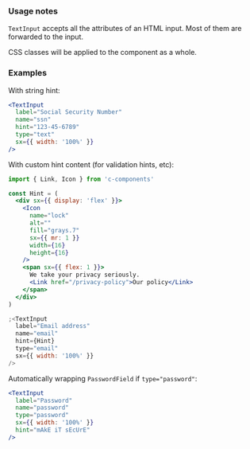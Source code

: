 ### Usage notes

`TextInput` accepts all the attributes of an HTML input. Most of them are forwarded to the input.

CSS classes will be applied to the component as a whole.

### Examples

With string hint:

```jsx
<TextInput
  label="Social Security Number"
  name="ssn"
  hint="123-45-6789"
  type="text"
  sx={{ width: '100%' }}
/>
```

With custom hint content (for validation hints, etc):

```jsx
import { Link, Icon } from 'c-components'

const Hint = (
  <div sx={{ display: 'flex' }}>
    <Icon
      name="lock"
      alt=""
      fill="grays.7"
      sx={{ mr: 1 }}
      width={16}
      height={16}
    />
    <span sx={{ flex: 1 }}>
      We take your privacy seriously.
      <Link href="/privacy-policy">Our policy</Link>
    </span>
  </div>
)

;<TextInput
  label="Email address"
  name="email"
  hint={Hint}
  type="email"
  sx={{ width: '100%' }}
/>
```

Automatically wrapping `PasswordField` if `type="password"`:

```jsx
<TextInput
  label="Password"
  name="password"
  type="password"
  sx={{ width: '100%' }}
  hint="mAkE iT sEcUrE"
/>
```
